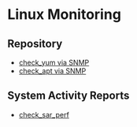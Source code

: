 # Linux Monitoring

## Repository
* [check_yum via SNMP](01_09_01_check_yum_via_snmp.md)
* [check_apt via SNMP](01_09_02_check_apt_via_snmp.md)

## System Activity Reports
* [check_sar_perf](01_09_03_check_sar_perf.md)
